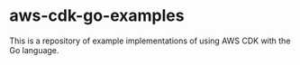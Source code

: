 aws-cdk-go-examples
===

This is a repository of example implementations of using AWS CDK with the Go language.

